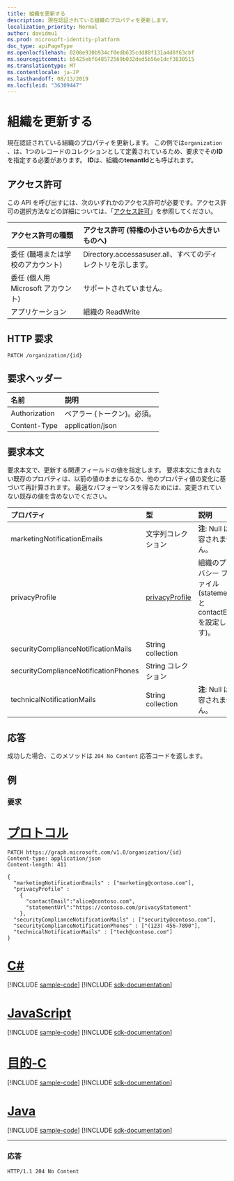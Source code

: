 ```yaml
---
title: 組織を更新する
description: 現在認証されている組織のプロパティを更新します。
localization_priority: Normal
author: davidmu1
ms.prod: microsoft-identity-platform
doc_type: apiPageType
ms.openlocfilehash: 0208e930b934cf0edb635cdd88f131a4d8f63cbf
ms.sourcegitcommit: b5425ebf648572569b032ded5b56e1dcf3830515
ms.translationtype: MT
ms.contentlocale: ja-JP
ms.lasthandoff: 08/13/2019
ms.locfileid: "36309447"
---
```

# <a name="update-organization"></a>組織を更新する

現在認証されている組織のプロパティを更新します。 この例では`organization` 、は、1つのレコードのコレクションとして定義されているため、要求でその**ID**を指定する必要があります。  **ID**は、組織の**tenantId**とも呼ばれます。

## <a name="permissions"></a>アクセス許可

この API を呼び出すには、次のいずれかのアクセス許可が必要です。アクセス許可の選択方法などの詳細については、「[アクセス許可](/graph/permissions-reference)」を参照してください。

|アクセス許可の種類 | アクセス許可 (特権の小さいものから大きいものへ) |
|:--------------------|:---------------------------------------------------------|
|委任 (職場または学校のアカウント) | Directory.accessasuser.all、すべてのディレクトリを示します。    |
|委任 (個人用 Microsoft アカウント) | サポートされていません。    |
|アプリケーション | 組織の ReadWrite |

## <a name="http-request"></a>HTTP 要求

<!-- { "blockType": "ignored" } -->

```http
PATCH /organization/{id}
```

## <a name="request-headers"></a>要求ヘッダー

| 名前       | 説明|
|:-----------|:----------|
| Authorization  | ベアラー {トークン}。必須。 |
| Content-Type   | application/json |

## <a name="request-body"></a>要求本文

要求本文で、更新する関連フィールドの値を指定します。 要求本文に含まれない既存のプロパティは、以前の値のままになるか、他のプロパティ値の変化に基づいて再計算されます。 最適なパフォーマンスを得るためには、変更されていない既存の値を含めないでください。

| プロパティ     | 型   |説明|
|:---------------|:--------|:----------|
|marketingNotificationEmails|文字列コレクション|                                        **注**: Null は許容されません。            |
|privacyProfile|[privacyProfile](../resources/privacyprofile.md)|組織のプライバシー プロファイル (statementUrl と contactEmail を設定します)。            |
|securityComplianceNotificationMails|String collection||
|securityComplianceNotificationPhones|String コレクション||
|technicalNotificationMails|String collection|                                        **注**: Null は許容されません。            |

## <a name="response"></a>応答

成功した場合、このメソッドは `204 No Content` 応答コードを返します。

## <a name="example"></a>例

### <a name="request"></a>要求


# <a name="httptabhttp"></a>[プロトコル](#tab/http)
<!-- {
  "blockType": "request",
  "name": "update_organization"
}-->

```http
PATCH https://graph.microsoft.com/v1.0/organization/{id}
Content-type: application/json
Content-length: 411

{
  "marketingNotificationEmails" : ["marketing@contoso.com"],
  "privacyProfile" :
    {
      "contactEmail":"alice@contoso.com",
      "statementUrl":"https://contoso.com/privacyStatement"
    },
  "securityComplianceNotificationMails" : ["security@contoso.com"],
  "securityComplianceNotificationPhones" : ["(123) 456-7890"],
  "technicalNotificationMails" : ["tech@contoso.com"]
}
```
# <a name="ctabcsharp"></a>[C#](#tab/csharp)
[!INCLUDE [sample-code](../includes/snippets/csharp/update-organization-csharp-snippets.md)]
[!INCLUDE [sdk-documentation](../includes/snippets/snippets-sdk-documentation-link.md)]

# <a name="javascripttabjavascript"></a>[JavaScript](#tab/javascript)
[!INCLUDE [sample-code](../includes/snippets/javascript/update-organization-javascript-snippets.md)]
[!INCLUDE [sdk-documentation](../includes/snippets/snippets-sdk-documentation-link.md)]

# <a name="objective-ctabobjc"></a>[目的-C](#tab/objc)
[!INCLUDE [sample-code](../includes/snippets/objc/update-organization-objc-snippets.md)]
[!INCLUDE [sdk-documentation](../includes/snippets/snippets-sdk-documentation-link.md)]

# <a name="javatabjava"></a>[Java](#tab/java)
[!INCLUDE [sample-code](../includes/snippets/java/update-organization-java-snippets.md)]
[!INCLUDE [sdk-documentation](../includes/snippets/snippets-sdk-documentation-link.md)]

---


### <a name="response"></a>応答

<!-- {
  "blockType": "response",
  "truncated": true,
  "@odata.type": "microsoft.graph.organization"
} -->

```http
HTTP/1.1 204 No Content
```

<!-- uuid: 8fcb5dbc-d5aa-4681-8e31-b001d5168d79
2015-10-25 14:57:30 UTC -->
<!-- {
  "type": "#page.annotation",
  "description": "Update organization",
  "keywords": "",
  "section": "documentation",
  "tocPath": "",
  "suppressions": [
  ]
}-->
